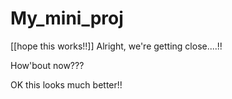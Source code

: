 # My_mini_proj
[[hope this works!!]]
Alright, we're getting close....!!

How'bout now???

OK this looks much better!!